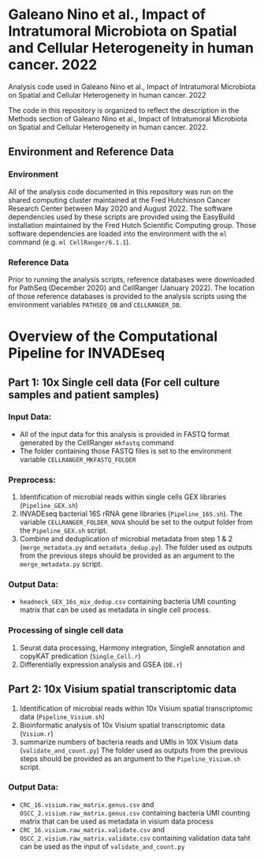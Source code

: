 # Galeano Nino et al., Impact of Intratumoral Microbiota on Spatial and Cellular Heterogeneity in human cancer. 2022

Analysis code used in Galeano Nino et al., Impact of Intratumoral Microbiota on Spatial and Cellular Heterogeneity in human cancer. 2022

The code in this repository is organized to reflect the description in the Methods
section of Galeano Nino et al., Impact of Intratumoral Microbiota on Spatial and Cellular Heterogeneity in human cancer. 2022.

## Environment and Reference Data

### Environment

All of the analysis code documented in this repository was run on the shared computing cluster
maintained at the Fred Hutchinson Cancer Research Center between May 2020 and August 2022.
The software dependencies used by these scripts are provided using the EasyBuild installation
maintained by the Fred Hutch Scientific Computing group.
Those software dependencies are loaded into the environment with the `ml` command (e.g. `ml CellRanger/6.1.1`).

### Reference Data

Prior to running the analysis scripts, reference databases were downloaded for PathSeq (December 2020)
and CellRanger (January 2022).
The location of those reference databases is provided to the analysis scripts using the environment variables `PATHSEQ_DB` and `CELLRANGER_DB`.

# Overview of the Computational Pipeline for INVADEseq
## Part 1: 10x Single cell data (For cell culture samples and patient samples)
###   Input Data:
   - All of the input data for this analysis is provided in FASTQ format generated by the CellRanger `mkfastq` command
   - The folder containing those FASTQ files is set to the environment variable `CELLRANGER_MKFASTQ_FOLDER`
###   Preprocess:
   1. Identification of microbial reads within single cells GEX libraries (`Pipeline_GEX.sh`)
   2. INVADEseq bacterial 16S rRNA gene libraries (`Pipeline_16S.sh`). The variable `CELLRANGER_FOLDER_NOVA` should be set to the output folder from the `Pipeline_GEX.sh` script.
   3. Combine and deduplication of microbial metadata from step 1 & 2 (`merge_metadata.py` and `metadata_dedup.py`). The folder used as outputs from the previous steps should be provided as an argument to the `merge_metadata.py` script.
###   Output Data:
   - `headneck_GEX_16s_mix_dedup.csv` containing bacteria UMI counting matrix that can be used as metadata in single cell process.
###   Processing of single cell data
   1. Seurat data processing, Harmony integration, SingleR annotation and copyKAT predication (`Single_Cell.r`)
   2. Differentially expression analysis and GSEA (`DE.r`)
## Part 2: 10x Visium spatial transcriptomic data
   1. Identification of microbial reads within 10x Visium spatial transcriptomic data (`Pipeline_Visium.sh`)
   2. Bioinformatic analysis of 10x Visium spatial transcriptomic data (`Visium.r`)
   3. summarize numbers of bacteria reads and UMIs in 10X Visium data (`validate_and_count.py`) The folder used as outputs from the previous steps should be provided as an argument to the `Pipeline_Visium.sh` script.
###   Output Data:
   - `CRC_16.visium.raw_matrix.genus.csv` and `OSCC_2.visium.raw_matrix.genus.csv` containing bacteria UMI counting matrix that can be used as metadata in visium data process
   - `CRC_16.visium.raw_matrix.validate.csv` and  `OSCC_2.visium.raw_matrix.validate.csv` containing validation data taht can be used as the input of `validate_and_count.py`
